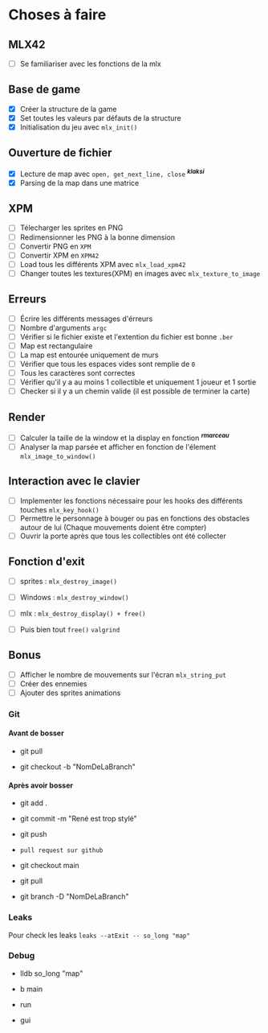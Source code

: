 # Choses à faire

## MLX42

- [ ] Se familiariser avec les fonctions de la mlx 

## Base de game

- [x] Créer la structure de la game 
- [x] Set toutes les valeurs par défauts de la structure 
- [x] Initialisation du jeu avec `mlx_init()`

## Ouverture de fichier

- [x] Lecture de map avec `open, get_next_line, close` ***<sup>klaksi</sup>***
- [x] Parsing de la map dans une matrice

## XPM

- [ ] Télecharger les sprites en PNG
- [ ] Redimensionner les PNG à la bonne dimension
- [ ] Convertir PNG en `XPM`
- [ ] Convertir XPM en `XPM42`
- [ ] Load tous les différents XPM avec `mlx_load_xpm42`
- [ ] Changer toutes les textures(XPM) en images avec `mlx_texture_to_image`

## Erreurs

- [ ] Écrire les différents messages d'érreurs
- [ ] Nombre d'arguments `argc`
- [ ] Vérifier si le fichier existe et l'extention du fichier est bonne `.ber`
- [ ] Map est rectangulaire
- [ ] La map est entourée uniquement de murs
- [ ] Vérifier que tous les espaces vides sont remplie de `0`
- [ ] Tous les caractères sont correctes
- [ ] Vérifier qu'il y a au moins 1 collectible et uniquement 1 joueur et 1 sortie
- [ ] Checker si il y a un chemin valide (il est possible de terminer la carte)

## Render

- [ ] Calculer la taille de la window et la display en fonction ***<sup>rmarceau</sup>***
- [ ] Analyser la map parsée et afficher en fonction de l'élement `mlx_image_to_window()`

## Interaction avec le clavier

- [ ] Implementer les fonctions nécessaire pour les hooks des différents touches `mlx_key_hook()`
- [ ] Permettre le personnage à bouger ou pas en fonctions des obstacles autour de lui (Chaque mouvements doient être compter)
- [ ] Ouvrir la porte après que tous les collectibles ont été collecter

## Fonction d'exit

- [ ] sprites : `mlx_destroy_image()`
- [ ] Windows : `mlx_destroy_window()`
- [ ] mlx : `mlx_destroy_display() + free()`
- [ ] Puis bien tout `free()` `valgrind`


## Bonus

- [ ] Afficher le nombre de mouvements sur l'écran `mlx_string_put`
- [ ] Créer des ennemies
- [ ] Ajouter des sprites animations

### Git

#### Avant de bosser
- git pull

- git checkout -b "NomDeLaBranch"

#### Après avoir bosser

- git add .

- git commit -m "René est trop stylé"

- git push

- `pull request sur github`

- git checkout main

- git pull

- git branch -D "NomDeLaBranch"

### Leaks

Pour check les leaks `leaks --atExit -- so_long "map"`

### Debug

- lldb so_long "map"

- b main

- run

- gui
